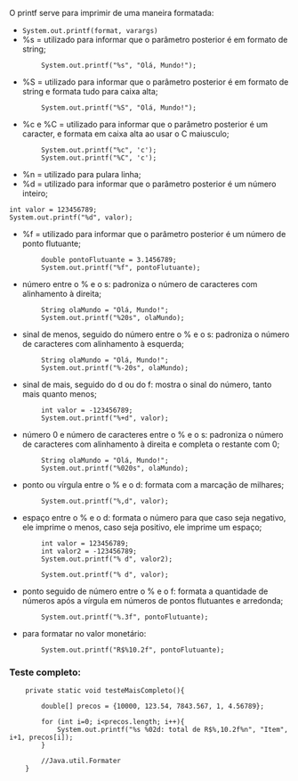 O printf serve para imprimir de uma maneira formatada:
- `System.out.printf(format, varargs)`
- %s = utilizado para informar que o parâmetro posterior é em formato de string;
```
		System.out.printf("%s", "Olá, Mundo!");
```
- %S = utilizado para informar que o parâmetro posterior é em formato de string e formata tudo para caixa alta;
```
		System.out.printf("%S", "Olá, Mundo!");
```
- %c e %C = utilizado para informar que o parâmetro posterior é um caracter, e formata em caixa alta ao usar o C maiusculo;
```
		System.out.printf("%c", 'c');
		System.out.printf("%C", 'c');
```
- %n = utilizado para pulara linha;
- %d = utilizado para informar que o parâmetro posterior é um número inteiro;
```
int valor = 123456789;
System.out.printf("%d", valor);
```
- %f = utilizado para informar que o parâmetro posterior é um número de ponto flutuante;
```
		double pontoFlutuante = 3.1456789;
		System.out.printf("%f", pontoFlutuante);
```
- número entre o % e o s: padroniza o número de caracteres com alinhamento à direita;
```
		String olaMundo = "Olá, Mundo!";
		System.out.printf("%20s", olaMundo);
```
- sinal de menos, seguido do número entre o % e o s: padroniza o número de caracteres com alinhamento à esquerda;
```
		String olaMundo = "Olá, Mundo!";
		System.out.printf("%-20s", olaMundo);
```
- sinal de mais, seguido do d ou do f: mostra o sinal do número, tanto mais quanto menos;
```
		int valor = -123456789;
		System.out.printf("%+d", valor);
```
- número 0 e número de caracteres entre o % e o s: padroniza o número de caracteres com alinhamento à direita e completa o restante com 0;
```
		String olaMundo = "Olá, Mundo!";
		System.out.printf("%020s", olaMundo);
```
- ponto ou vírgula entre o % e o d: formata com a marcação de milhares;
```
        System.out.printf("%,d", valor);
```
- espaço entre o % e o d: formata o número para que caso seja negativo, ele imprime o menos, caso seja positivo, ele imprime um espaço;
```
    	int valor = 123456789;
        int valor2 = -123456789;
		System.out.printf("% d", valor2);

		System.out.printf("% d", valor);
```
- ponto seguido de número entre o % e o f: formata a quantidade de números após a vírgula em números de pontos flutuantes e arredonda;
```
		System.out.printf("%.3f", pontoFlutuante);
```
- para formatar no valor monetário:
```
		System.out.printf("R$%10.2f", pontoFlutuante);
```

### Teste completo:
```
    private static void testeMaisCompleto(){
		
		double[] precos = {10000, 123.54, 7843.567, 1, 4.56789};
		
		for (int i=0; i<precos.length; i++){
			System.out.printf("%s %02d: total de R$%,10.2f%n", "Item", i+1, precos[i]);
		}
		
		//Java.util.Formater
	}
```